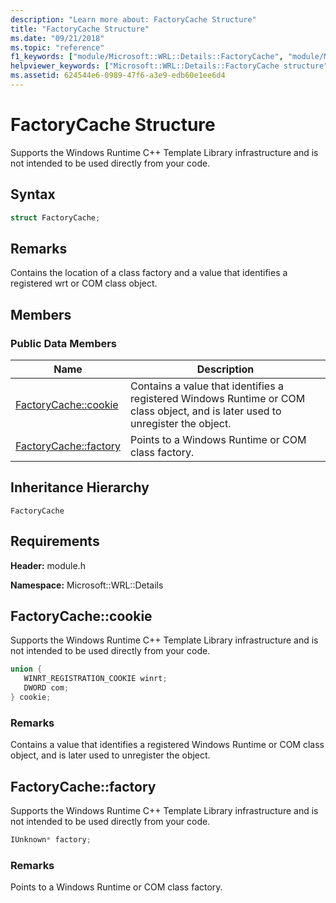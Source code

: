 ```yaml
---
description: "Learn more about: FactoryCache Structure"
title: "FactoryCache Structure"
ms.date: "09/21/2018"
ms.topic: "reference"
f1_keywords: ["module/Microsoft::WRL::Details::FactoryCache", "module/Microsoft::WRL::Details::FactoryCache::cookie", "module/Microsoft::WRL::Details::FactoryCache::factory"]
helpviewer_keywords: ["Microsoft::WRL::Details::FactoryCache structure", "Microsoft::WRL::Details::FactoryCache::cookie data member", "Microsoft::WRL::Details::FactoryCache::factory data member"]
ms.assetid: 624544e6-0989-47f6-a3e9-edb60e1ee6d4
---
```

# FactoryCache Structure

Supports the Windows Runtime C++ Template Library infrastructure and is not intended to be used directly from your code.

## Syntax

```cpp
struct FactoryCache;
```

## Remarks

Contains the location of a class factory and a value that identifies a registered wrt or COM class object.

## Members

### Public Data Members

Name                              | Description
--------------------------------- | ------------------------------------------------------------------------------------------------------------------------------
[FactoryCache::cookie](#cookie)   | Contains a value that identifies a registered Windows Runtime or COM class object, and is later used to unregister the object.
[FactoryCache::factory](#factory) | Points to a Windows Runtime or COM class factory.

## Inheritance Hierarchy

`FactoryCache`

## Requirements

**Header:** module.h

**Namespace:** Microsoft::WRL::Details

## <a name="cookie"></a> FactoryCache::cookie

Supports the Windows Runtime C++ Template Library infrastructure and is not intended to be used directly from your code.

```cpp
union {
   WINRT_REGISTRATION_COOKIE winrt;
   DWORD com;
} cookie;
```

### Remarks

Contains a value that identifies a registered Windows Runtime or COM class object, and is later used to unregister the object.

## <a name="factory"></a> FactoryCache::factory

Supports the Windows Runtime C++ Template Library infrastructure and is not intended to be used directly from your code.

```cpp
IUnknown* factory;
```

### Remarks

Points to a Windows Runtime or COM class factory.
